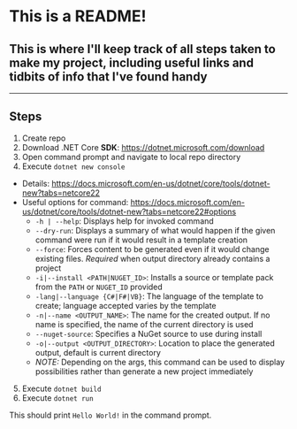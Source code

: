 # This is a README!
## This is where I'll keep track of all steps taken to make my project, including useful links and tidbits of info that I've found handy 
---
## Steps


1. Create repo 
2. Download .NET Core **SDK**: https://dotnet.microsoft.com/download
3. Open command prompt and navigate to local repo directory
4. Execute `dotnet new console`
  * Details: https://docs.microsoft.com/en-us/dotnet/core/tools/dotnet-new?tabs=netcore22
  * Useful options for command: https://docs.microsoft.com/en-us/dotnet/core/tools/dotnet-new?tabs=netcore22#options
    * `-h | --help`: Displays help for invoked command
    * `--dry-run`: Displays a summary of what would happen if the given command were run if it would result in a template creation
    * `--force`: Forces content to be generated even if it would change existing files. *Required* when output directory already contains a project
    * `-i|--install <PATH|NUGET_ID>`: Installs a source or template pack from the `PATH` or `NUGET_ID` provided
    * `-lang|--language {C#|F#|VB}`: The language of the template to create; language accepted varies by the template
    * `-n|--name <OUTPUT_NAME>`: The name for the created output. If no name is specified, the name of the current directory is used
    * `--nuget-source`: Specifies a NuGet source to use during install
    * `-o|--output <OUTPUT_DIRECTORY>`: Location to place the generated output, default is current directory
    * *NOTE:* Depending on the args, this command can be used to display possibilities rather than generate a new project immediately
5. Execute `dotnet build`
6. Execute `dotnet run`

This should print `Hello World!` in the command prompt.
